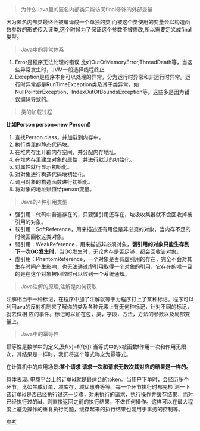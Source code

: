
>  为什么Java里的匿名内部类只能访问final修饰的外部变量


因为匿名内部类最终会被编译成一个单独的类,而被这个类使用的变量会以构造函数参数的形式传入该类,这个时候为了保证这个参数不被修改,所以需要定义成final类型。

> Java中的异常体系

1. Error是程序无法处理的错误,比如OutOfMemoryError,ThreadDeath等，当这些异常发生时，JVM一般选择线程终止
2. Exception是程序本身可以处理的异常，分为运行时异常和非运行时异常。运行时异常都是RunTimeException类及其子类异常，如NullPointerException、IndexOutOfBoundsException等。这些多是因为错误编码导致的。

> 类的加载过程

**比如Person person=new Person()**

1. 查找Person.class，并加载到内存中。·
1. 执行类里的静态代码块。
1. 在堆内存里开辟内存空间，并分配内存地址。
1. 在堆内存里建立对象的属性，并进行默认的初始化。
1. 对属性就行显示初始化。
1. 对对象进行构造代码块初始化。
1. 调用对象的构造函数进行初始化。
1. 将对象的地址赋值给person变量。


> Java的4种引用类型

- 强引用：代码中普遍存在的，只要强引用还存在，垃圾收集器就不会回收掉被引用的对象。
- 软引用：SoftReference，用来描述还有用但是非必须的对象，当内存不足的时候回回收这类对象。
- 弱引用：WeakReference，用来描述非必须对象，**弱引用的对象只能生存到下一次GC发生时**，当GC发生时，无论内存是否足够，都会回收该对象。
- 虚引用：PhantomReference，一个对象是否有虚引用的存在，完全不会对其生存时间产生影响，也无法通过虚引用取得一个对象的引用，它存在的唯一目的是在这个对象被回收时可以收到一个系统通知。


> Java注解的原理,注解是如何获取

注解相当于一种标记，在程序中加了注解就等于为程序打上了某种标记。程序可以利用ava的反射机制来了解你的类及各种元素上有无何种标记，针对不同的标记，就去做相 应的事件。标记可以加在包，类，字段，方法，方法的参数以及局部变量上。


> Java中的幂等性

幂等性是数学中的定义,及f(x)=f(f(x)) 当等式中的x被函数f作用一次和作用无限次，其结果是一样时，我们将这个等式称之为幂等式。

在计算机中的应用场景:**某个请求 请求一次和请求无数次其对应的结果是一样的。**

具体表现: 电商平台上的订单id就是最适合的token。当用户下单时，会经历多个环节，比如生成订单，减库存，减优惠券等等。每一个环节执行时都先检 测一下该订单id是否已经执行过这一步骤，对未执行的请求，执行操作并缓存结果，而对已经执行过的id，则直接返回之前的执行结果，不做任何操作。这样可以在最大程度上避免操作的重复执行问题，缓存起来的执行结果也能用于事务的控制等。


[参考](https://github.com/guoxiaoxing/android-interview/blob/master/doc/Java%E9%9D%A2%E8%AF%95%E9%A2%98%E9%9B%86.md)